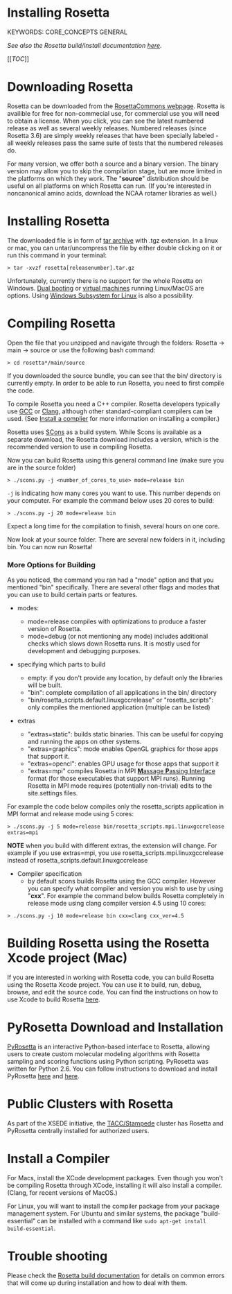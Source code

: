 # Installing Rosetta

KEYWORDS: CORE_CONCEPTS GENERAL

*See also the Rosetta build/install documentation [here](https://www.rosettacommons.org/docs/latest/build_documentation/Build-Documentation).*

[[_TOC_]]

# Downloading Rosetta

Rosetta can be downloaded from the [RosettaCommons webpage](https://rosettacommons.org/software/download/). Rosetta is availible for free for non-commecial use, for commercial use you will need to obtain a license. When you click, you can see the latest numbered release as well as several weekly releases. Numbered releases (since Rosetta 3.6) are simply weekly releases that have been specially labeled - all weekly releases pass the same suite of tests that the numbered releases do.

For many version, we offer both a source and a binary version. The binary version may allow you to skip the compilation stage, but are more limited in the platforms on which they work. The "__source__" distribution should be useful on all platforms on which Rosetta can run. (If you're interested in noncanonical amino acids, download the NCAA rotamer libraries as well.)

# Installing Rosetta

The downloaded file is in form of [tar archive](https://en.wikipedia.org/wiki/Tar_(computing)) with .tgz extension. In a linux or mac, you can untar/uncompress the file by either double clicking on it or run this command in your terminal:

```
> tar -xvzf rosetta[releasenumber].tar.gz
```

Unfortunately, currently there is no support for the whole Rosetta on Windows.  [Dual booting](https://en.wikipedia.org/wiki/Multi-booting) or [virtual machines](https://en.wikipedia.org/wiki/Virtual_machine) running Linux/MacOS are options. Using [Windows Subsystem for Linux](https://learn.microsoft.com/en-us/windows/wsl/about) is also a possibility.

# Compiling Rosetta

Open the file that you unzipped and navigate through the folders: Rosetta -> main -> source or use the following bash command:

```
> cd rosetta*/main/source
```

If you downloaded the source bundle, you can see that the bin/ directory is currently empty. In order to be able to run Rosetta, you need to first compile the code.

To compile Rosetta you need a C++ compiler. Rosetta developers typically use [GCC](https://gcc.gnu.org/) or [Clang](http://clang.llvm.org/), although other standard-compliant compilers can be used. (See [Install a complier](#Install-a-Compiler) for more information on installing a compiler.)

Rosetta uses [SCons](http://www.scons.org/) as a build system. While Scons is available as a separate download, the Rosetta download includes a version, which is the recommended version to use in compiling Rosetta.

Now you can build Rosetta using this general command line (make sure you are in the source folder)

```
> ./scons.py -j <number_of_cores_to_use> mode=release bin
```

`-j` is indicating how many cores you want to use. This number depends on your computer. For example the command below uses 20 cores to build:

```
> ./scons.py -j 20 mode=release bin
```

Expect a long time for the compilation to finish, several hours on one core.

Now look at your source folder. There are several new folders in it, including bin. You can now run Rosetta!

### More Options for Building

As you noticed, the command you ran had a "mode" option and that you mentioned "bin" specifically. There are several other flags and modes that you can use to build certain parts or features.

- modes:
    - mode=release compiles with optimizations to produce a faster version of Rosetta.
    - mode=debug (or not mentioning any mode) includes additional checks which slows down Rosetta runs. It is mostly used for development and debugging purposes.

- specifying which parts to build
    - empty: if you don't provide any location, by default only the libraries will be built.
    - "bin": complete compilation of all applications in the bin/ directory 
    - "bin/rosetta_scripts.default.linuxgccrelease" or "rosetta_scripts": only compiles the mentioned application (multiple can be listed)

- extras
    - "extras=static": builds static binaries. This can be useful for copying and running the apps on other systems.
    - "extras=graphics": mode enables OpenGL graphics for those apps that support it.
    - "extras=opencl": enables GPU usage for those apps that support it
    - "extras=mpi" compiles Rosetta in MPI [**M**assage **P**assing **I**nterface](https://computing.llnl.gov/tutorials/mpi/#What) format (for those executables that support MPI runs). Running Rosetta in MPI mode requires (potentially non-trivial) edits to the site.settings files.

For example the code below compiles only the rosetta_scripts application in MPI format and release mode using 5 cores:

```
> ./scons.py -j 5 mode=release bin/rosetta_scripts.mpi.linuxgccrelease extras=mpi
```

**NOTE** when you build with different extras, the extension will change. For example if you use extras=mpi, you use rosetta_scripts.mpi.linuxgccrelease instead of rosetta_scripts.default.linuxgccrelease

- Compiler specification
    - by default scons builds Rosetta using the GCC compiler. However you can specify what compiler and version you wish to use by using "__cxx__". For example the command below builds Rosetta completely in release mode using clang compiler version 4.5 using 10 cores:

```
> ./scons.py -j 10 mode=release bin cxx=clang cxx_ver=4.5
```

# Building Rosetta using the Rosetta Xcode project (Mac)

If you are interested in working with Rosetta code, you can build Rosetta using the Rosetta Xcode project. You can use it to build, run, debug, browse, and edit the source code. You can find the instructions on how to use Xcode to build Rosetta [here](https://www.rosettacommons.org/docs/latest/build_documentation/Build-Documentation).

# PyRosetta Download and Installation

[PyRosetta](http://www.pyrosetta.org/) is an interactive Python-based interface to Rosetta, allowing users to create custom molecular modeling algorithms with Rosetta sampling and scoring functions using Python scripting. PyRosetta was written for Python 2.6. You can follow instructions to download and install PyRosetta [here](https://www.rosettacommons.org/docs/latest/scripting_documentation/PyRosetta/PyRosetta) and [here](http://www.pyrosetta.org/dow).

# Public Clusters with Rosetta

As part of the XSEDE initiative, the [TACC/Stampede](https://www.rosettacommons.org/docs/latest/build_documentation/TACC) cluster has Rosetta and PyRosetta centrally installed for authorized users.

# Install a Compiler

For Macs, install the XCode development packages. Even though you won't be compiling Rosetta through XCode, installing it will also install a compiler. (Clang, for recent versions of MacOS.)

For Linux, you will want to install the compiler package from your package management system. For Ubuntu and similar systems, the package "build-essential" can be installed with a command like `sudo apt-get install build-essential`.

# Trouble shooting

Please check the [Rosetta build documentation](https://www.rosettacommons.org/docs/latest/build_documentation/Build-Documentation) for details on common errors that will come up during installation and how to deal with them.



